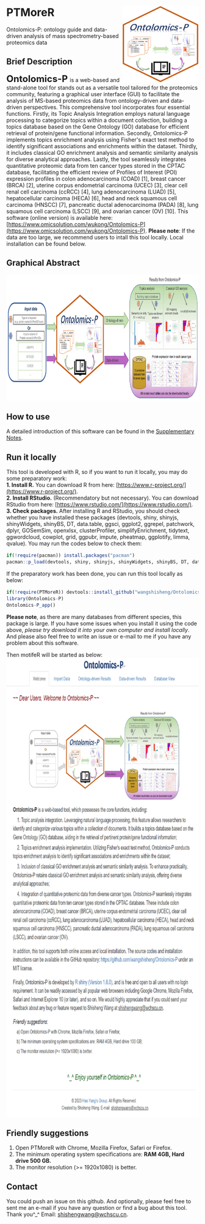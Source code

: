 # PTMoreR<img src="Ontolomics-P_logo.png" align="right" height="200" width="200"/>
Ontolomics-P: ontology guide and data-driven analysis of mass spectrometry-based proteomics data

## Brief Description
**<font size='5'> Ontolomics-P </font>** is a web-based and stand-alone tool for stands out as a versatile tool tailored for the proteomics community, 
featuring a graphical user interface (GUI) to facilitate the analysis of MS-based proteomics data from ontology-driven and data-driven perspectives. This comprehensive tool incorporates four essential functions. Firstly, 
its Topic Analysis Integration employs natural language processing to categorize topics within a document collection, building a topics database based on the Gene Ontology (GO) database for efficient retrieval of protein/gene 
functional information. Secondly, Ontolomics-P implements topics enrichment analysis using Fisher's exact test method to identify significant associations and enrichments within the dataset. Thirdly, it includes classical GO 
enrichment analysis and semantic similarity analysis for diverse analytical approaches. Lastly, the tool seamlessly integrates quantitative proteomic data from ten cancer types stored in the CPTAC database, facilitating the 
efficient review of Profiles of Interest (POI) expression profiles in colon adenocarcinoma (COAD) [1], breast cancer (BRCA) [2], uterine corpus endometrial carcinoma (UCEC) [3], clear cell renal cell carcinoma (ccRCC) [4], 
lung adenocarcinoma (LUAD) [5], hepatocellular carcinoma (HECA) [6], head and neck squamous cell carcinoma (HNSCC) [7], pancreatic ductal adenocarcinoma (PADA) [8], lung squamous cell carcinoma (LSCC) [9], and ovarian cancer (OV) [10]. 
This software (online version) is available here: [https://www.omicsolution.com/wukong/Ontolomics-P](https://www.omicsolution.com/wukong/Ontolomics-P). **Please note**: If the data are too large, we recommend users to intall this tool locally. 
Local installation can be found below.

## Graphical Abstract
<img src="Figure1.png" align="center" height="330" width="900"/>

## How to use
A detailed introduction of this software can be found in the [Supplementary Notes](https://github.com/wangshisheng/Ontolomics-P/blob/master/SupplementaryNotes.pdf).

## Run it locally
This tool is developed with R, so if you want to run it locally, you may do some preparatory work:  
**1. Install R.** You can download R from here: [https://www.r-project.org/](https://www.r-project.org/).  
**2. Install RStudio.** (Recommendatory but not necessary). You can download RStudio from here: [https://www.rstudio.com/](https://www.rstudio.com/).  
**3. Check packages.** After installing R and RStudio, you should check whether you have installed these packages (devtools, shiny, shinyjs, shinyWidgets, shinyBS, DT, data.table, ggsci, ggplot2, ggrepel, patchwork, dplyr, GOSemSim, openxlsx, clusterProfiler, simplifyEnrichment, tidytext, ggwordcloud, cowplot, grid, ggpubr, impute, pheatmap, ggplotify, limma, qvalue). You may run the codes below to check them:  

```r
if(!require(pacman)) install.packages("pacman")
pacman::p_load(devtools, shiny, shinyjs, shinyWidgets, shinyBS, DT, data.table, ggsci, ggplot2, ggrepel, patchwork, dplyr, GOSemSim, openxlsx, clusterProfiler, simplifyEnrichment, tidytext, ggwordcloud, cowplot, grid, ggpubr, impute, pheatmap, ggplotify, limma, qvalue)
```

If the preparatory work has been done, you can run this tool locally as below:
```r
if(!require(PTMoreR)) devtools::install_github("wangshisheng/Ontolomics-P")
library(Ontolomics-P)
Ontolomics-P_app()
```

**Please note**, as there are many databases from different species, this package is large. If you have some issues when you install it using the code above, _please try download it into your own computer and install locally_. And please also feel free to write an issue or e-mail to me if you have any problem about this software.

Then motifeR will be started as below:
<img src="homepage.png" align="center" height="1200" width="900"/>
<br>

## Friendly suggestions
1. Open PTMoreR with Chrome, Mozilla Firefox, Safari or Firefox.
2. The minimum operating system specifications are: **RAM 4GB, Hard drive 500 GB.**
3. The monitor resolution (>= 1920x1080) is better.

## Contact
You could push an issue on this github. And optionally, please feel free to sent me an e-mail if you have any question or find a bug about this tool. Thank you^_^
Email: shishengwang@wchscu.cn.


